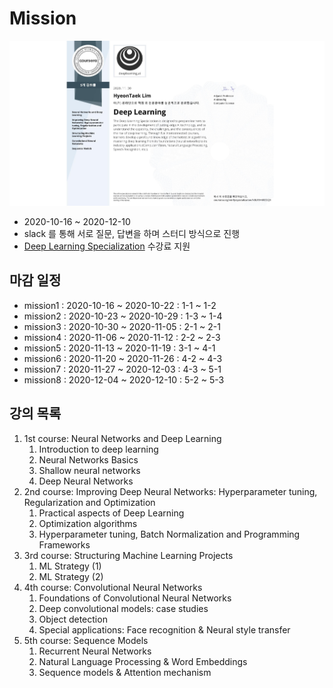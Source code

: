 # Mission


![certificate](images/coursera_deep_learning.jpeg)  

- 2020-10-16 ~ 2020-12-10  
- slack 를 통해 서로 질문, 답변을 하며 스터디 방식으로 진행  
- [Deep Learning Specialization](https://www.coursera.org/specializations/deep-learning) 수강료 지원  


## 마감 일정
- mission1 : 2020-10-16 ~ 2020-10-22 : 1-1 ~ 1-2  
- mission2 : 2020-10-23 ~ 2020-10-29 : 1-3 ~ 1-4  
- mission3 : 2020-10-30 ~ 2020-11-05 : 2-1 ~ 2-1  
- mission4 : 2020-11-06 ~ 2020-11-12 : 2-2 ~ 2-3  
- mission5 : 2020-11-13 ~ 2020-11-19 : 3-1 ~ 4-1  
- mission6 : 2020-11-20 ~ 2020-11-26 : 4-2 ~ 4-3  
- mission7 : 2020-11-27 ~ 2020-12-03 : 4-3 ~ 5-1  
- mission8 : 2020-12-04 ~ 2020-12-10 : 5-2 ~ 5-3  

## 강의 목록
1. 1st course: Neural Networks and Deep Learning
    1. Introduction to deep learning
    1. Neural Networks Basics
    1. Shallow neural networks
    1. Deep Neural Networks
1. 2nd course: Improving Deep Neural Networks: Hyperparameter tuning, Regularization and Optimization
    1. Practical aspects of Deep Learning
    1. Optimization algorithms
    1. Hyperparameter tuning, Batch Normalization and Programming Frameworks
1. 3rd course: Structuring Machine Learning Projects
    1. ML Strategy (1)
    1. ML Strategy (2)
1. 4th course: Convolutional Neural Networks
    1. Foundations of Convolutional Neural Networks
    1. Deep convolutional models: case studies
    1. Object detection
    1. Special applications: Face recognition & Neural style transfer
1. 5th course: Sequence Models
    1. Recurrent Neural Networks
    1. Natural Language Processing & Word Embeddings
    1. Sequence models & Attention mechanism


